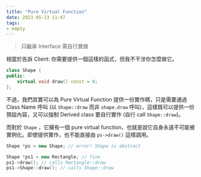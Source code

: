 ```yaml
---
title: "Pure Virtual Function"
date: 2023-05-13 11:47
tags:
- empty
---
```


> 只繼承 Interface 需自行實做

相當於告訴 Client: 你需要提供一個這樣的函式，但我不干涉你怎麼做它。
```cpp
class Shape {
public:
	virtual void draw() const = 0;
};
```

不過，我們其實可以為 Pure Virtual Function 提供一份實作碼，只是需要通過 Class Name 呼叫 (以 `Shape::draw` 而非 `shape.draw` 呼叫)，這樣既可以提供一份預設內容，又可以強制 Derived class 要自行實作 (自行 call `Shape::draw`)。

而對於 `Shape` ，它擁有一個 pure virtual function，也就是說它自身永遠不可能被實例化。即使提供實作，也不能直接由 `ps->draw()` 這樣調用。

```cpp
Shape *ps = new Shape; // error! Shape is abstract

Shape *ps1 = new Rectangle; // fine
ps1->draw(); // calls Rectangle::draw
ps1->Shape::draw(); // calls Shape::draw
```
